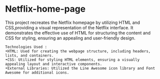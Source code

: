 # Netflix-home-page

This project recreates the Netflix homepage by utilizing HTML and CSS,providing a visual representation of the Netflix interface. It demonstrates the effective use of HTML for structuring the content and CSS for styling, ensuring an appealing and user-friendly design.

    Technologies Used :
    •HTML: Used for creating the webpage structure, including headers, lists, and containers.
    •CSS: Utilized for styling HTML elements, ensuring a visually appealing layout and interactive components.
    •External Libraries: Utilized the Line Awesome icon library and Font Awesome for additional icons.

